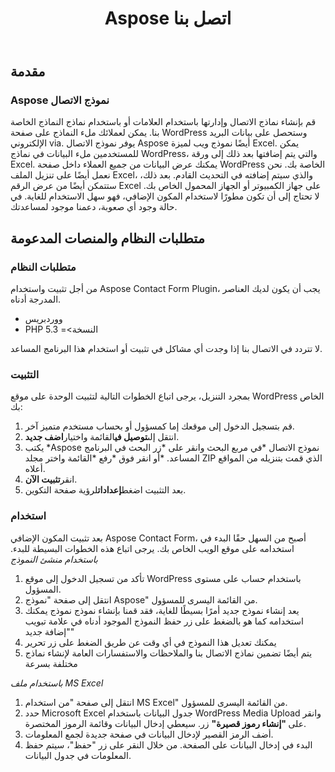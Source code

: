﻿---
title: Aspose اتصل بنا
second_title: Aspose Contact Form Documen
type: docs
url: /ar/aspose-contact-form/
description: قم بإنشاء نماذج الاتصال وإدارتها باستخدام العلامات أو باستخدام نماذج النماذج الخاصة بنا. يمكن لعملائك ملء النماذج على صفحة WordPress وستحصل على بيانات البريد الإلكتروني via. يوفر نموذج الاتصال Aspose أيضًا نموذج ويب لميزة Excel. يمكن للمستخدمين ملء البيانات في نماذج WordPress، والتي يتم إضافتها بعد ذلك إلى ورقة Excel. يمكنك عرض البيانات من جميع العملاء داخل صفحة WordPress الخاصة بك
weight: 10
kwords: Excel، Office كلاود، ريست API، جدول بيانات، PDF، CSV، Json، ماركدوون، Aspose نموذج الاتصال
---
## **مقدمة**
### **Aspose نموذج الاتصال**
قم بإنشاء نماذج الاتصال وإدارتها باستخدام العلامات أو باستخدام نماذج النماذج الخاصة بنا. يمكن لعملائك ملء النماذج على صفحة WordPress وستحصل على بيانات البريد الإلكتروني via. يوفر نموذج الاتصال Aspose أيضًا نموذج ويب لميزة Excel. يمكن للمستخدمين ملء البيانات في نماذج WordPress، والتي يتم إضافتها بعد ذلك إلى ورقة Excel. يمكنك عرض البيانات من جميع العملاء داخل صفحة WordPress الخاصة بك. نحن نعمل أيضًا على تنزيل الملف Excel، والذي سيتم إضافته في التحديث القادم. بعد ذلك، ستتمكن أيضًا من عرض الرقم Excel على جهاز الكمبيوتر أو الجهاز المحمول الخاص بك. لا تحتاج إلى أن تكون مطورًا لاستخدام المكون الإضافي، فهو سهل الاستخدام للغاية. في حالة وجود أي صعوبة، دعمنا موجود لمساعدتك.
## **متطلبات النظام والمنصات المدعومة**
### **متطلبات النظام**
من أجل تثبيت واستخدام Aspose Contact Form Plugin، يجب أن يكون لديك العناصر المدرجة أدناه.

- ووردبريس
- PHP النسخة>= 5.3

لا تتردد في الاتصال بنا إذا وجدت أي مشاكل في تثبيت أو استخدام هذا البرنامج المساعد.
### **التثبيت**
بمجرد التنزيل، يرجى اتباع الخطوات التالية لتثبيت الوحدة على موقع WordPress الخاص بك:

1. قم بتسجيل الدخول إلى موقعك إما كمسؤول أو بحساب مستخدم متميز آخر.
1. انتقل إلى**توصيل في**القائمة واختيار**اضف جديد**.
1. يكتب \*Aspose نموذج الاتصال \*في مربع البحث وانقر على \*زر البحث في البرنامج المساعد. \*أو انقر فوق \*رفع \*القائمة واختر مجلد ZIP الذي قمت بتنزيله من المواقع أعلاه.
1. انقر**تثبيت الآن**.
1. بعد التثبيت اضغط**إعدادات**لرؤية صفحة التكوين.
### **استخدام**
بعد تثبيت المكون الإضافي Aspose Contact Form، أصبح من السهل حقًا البدء في استخدامه على موقع الويب الخاص بك. يرجى اتباع هذه الخطوات البسيطة للبدء.
*باستخدام منشئ النموذج*
1. تأكد من تسجيل الدخول إلى موقع WordPress باستخدام حساب على مستوى المسؤول.
1. انتقل إلى صفحة "نموذج Aspose" من القائمة اليسرى للمسؤول.
1. يعد إنشاء نموذج جديد أمرًا بسيطًا للغاية، فقد قمنا بإنشاء نموذج نموذج يمكنك استخدامه كما هو بالضغط على زر حفظ النموذج الموجود أدناه في علامة تبويب "إضافة جديد"
1. يمكنك تعديل هذا النموذج في أي وقت عن طريق الضغط على زر تحرير
1. يتم أيضًا تضمين نماذج الاتصال بنا والملاحظات والاستفسارات العامة لإنشاء نماذج مختلفة بسرعة

*باستخدام ملف MS Excel*
1. انتقل إلى صفحة "من استخدام MS Excel" من القائمة اليسرى للمسؤول.
1.  حدد Microsoft Excel جدول البيانات باستخدام WordPress Media Upload وانقر على<strong> "إنشاء رموز قصيرة"</strong> زر. سيعطي إدخال البيانات وقائمة الرموز المختصرة.
1. أضف الرمز القصير لإدخال البيانات في صفحة جديدة لجمع المعلومات.
1. البدء في إدخال البيانات على الصفحة. من خلال النقر على زر "حفظ"، سيتم حفظ المعلومات في جدول البيانات.
